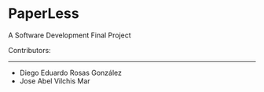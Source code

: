 # PaperLess
A Software Development Final Project

Contributors:
_______________________
- Diego Eduardo Rosas González
- Jose Abel Vilchis Mar
